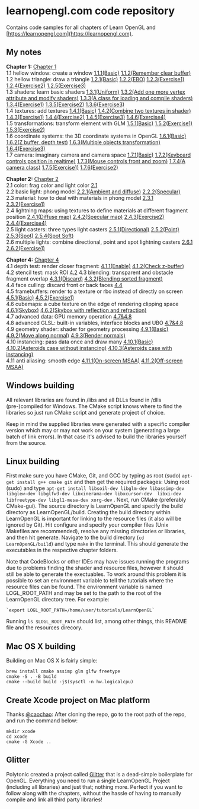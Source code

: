 # learnopengl.com code repository
Contains code samples for all chapters of Learn OpenGL and [https://learnopengl.com](https://learnopengl.com). 

## My notes
__Chapter 1:__ [Chapter 1](https://github.com/chenxy368/LearnOpenGL/tree/master/src/1.getting_started)  
1.1 hellow window: create a window [1.1.1(Basic)](https://github.com/chenxy368/LearnOpenGL/tree/master/src/1.getting_started/1.1.hello_window) [1.1.2(Remember clear buffer)](https://github.com/chenxy368/LearnOpenGL/tree/master/src/1.getting_started/1.2.hello_window_clear)  
1.2 hellow triangle: draw a triangle [1.2.1(Basic)](https://github.com/chenxy368/LearnOpenGL/tree/master/src/1.getting_started/2.1.hello_triangle) 
[1.2.2(EBO)](https://github.com/chenxy368/LearnOpenGL/tree/master/src/1.getting_started/2.2.hello_triangle_indexed) 
[1.2.3(Exercise1)](https://github.com/chenxy368/LearnOpenGL/tree/master/src/1.getting_started/2.3.hello_triangle_exercise1) 
[1.2.4(Exercise2)](https://github.com/chenxy368/LearnOpenGL/tree/master/src/1.getting_started/2.4.hello_triangle_exercise2)
[1.2.5(Exercise3)](https://github.com/chenxy368/LearnOpenGL/tree/master/src/1.getting_started/2.5.hello_triangle_exercise3)  
1.3 shaders: learn basic shaders [1.3.1(Uniform)](https://github.com/chenxy368/LearnOpenGL/tree/master/src/1.getting_started/3.1.shaders_uniform)
[1.3.2(Add one more vertex attribute and modify shaders)](https://github.com/chenxy368/LearnOpenGL/tree/master/src/1.getting_started/3.2.shaders_interpolation) 
[1.3.3(A class for loading and compile shaders)](https://github.com/chenxy368/LearnOpenGL/tree/master/src/1.getting_started/3.3.shaders_class) 
[1.3.4(Exercise1)](https://github.com/chenxy368/LearnOpenGL/tree/master/src/1.getting_started/3.4.shaders_exercise1)
[1.3.5(Exercise2)](https://github.com/chenxy368/LearnOpenGL/tree/master/src/1.getting_started/3.5.shaders_exercise2)
[1.3.6(Exercise3)](https://github.com/chenxy368/LearnOpenGL/tree/master/src/1.getting_started/3.6.shaders_exercise3)  
1.4 textures: add textures [1.4.1(Basic)](https://github.com/chenxy368/LearnOpenGL/tree/master/src/1.getting_started/4.1.textures) 
[1.4.2(Combine two textures in shader)](https://github.com/chenxy368/LearnOpenGL/tree/master/src/1.getting_started/4.2.textures_combined)
[1.4.3(Exercise1)](https://github.com/chenxy368/LearnOpenGL/tree/master/src/1.getting_started/4.3.textures_exercise1)
[1.4.4(Exercise2)](https://github.com/chenxy368/LearnOpenGL/tree/master/src/1.getting_started/4.4.textures_exercise2)
[1.4.5(Exercise3)](https://github.com/chenxy368/LearnOpenGL/tree/master/src/1.getting_started/4.5.textures_exercise3)
[1.4.6(Exercise4)](https://github.com/chenxy368/LearnOpenGL/tree/master/src/1.getting_started/4.6.textures_exercise4)  
1.5 transformations: transform element with GLM [1.5.1(Basic)](https://github.com/chenxy368/LearnOpenGL/tree/master/src/1.getting_started/5.1.transformations) 
[1.5.2(Exercise1)](https://github.com/chenxy368/LearnOpenGL/tree/master/src/1.getting_started/5.2.transformations_exercise1)
[1.5.3(Exercise2)](https://github.com/chenxy368/LearnOpenGL/tree/master/src/1.getting_started/5.2.transformations_exercise2)  
1.6 coordinate systems: the 3D coordinate systems in OpenGL [1.6.1(Basic)](https://github.com/chenxy368/LearnOpenGL/tree/master/src/1.getting_started/6.1.coordinate_systems) 
[1.6.2(Z buffer, depth test)](https://github.com/chenxy368/LearnOpenGL/tree/master/src/1.getting_started/6.2.coordinate_systems_depth) 
[1.6.3(Multiple objects transformation)](https://github.com/chenxy368/LearnOpenGL/tree/master/src/1.getting_started/6.3.coordinate_systems_multiple) 
[1.6.4(Exercise3)](https://github.com/chenxy368/LearnOpenGL/tree/master/src/1.getting_started/6.4.coordinate_systems_exercise3)  
1.7 camera: imaginary camera and camera space [1.7.1(Basic)](https://github.com/chenxy368/LearnOpenGL/tree/master/src/1.getting_started/7.1.camera_circle) 
[1.7.2(Keyboard controls position in realtime)](https://github.com/chenxy368/LearnOpenGL/tree/master/src/1.getting_started/7.2.camera_keyboard_dt) 
[1.7.3(Mouse controls front and zoom)](https://github.com/chenxy368/LearnOpenGL/tree/master/src/1.getting_started/7.3.camera_mouse_zoom) 
[1.7.4(A camera class)](https://github.com/chenxy368/LearnOpenGL/tree/master/src/1.getting_started/7.4.camera_class) 
[1.7.5(Exercise1)](https://github.com/chenxy368/LearnOpenGL/tree/master/src/1.getting_started/7.5.camera_exercise1) 
[1.7.6(Exercise2)](https://github.com/chenxy368/LearnOpenGL/tree/master/src/1.getting_started/7.6.camera_exercise2)

__Chapter 2:__ [Chapter 2](https://github.com/chenxy368/LearnOpenGLWithNotes/tree/master/src/2.lighting)  
2.1 color: frag color and light color [2.1](https://github.com/chenxy368/LearnOpenGLWithNotes/tree/master/src/2.lighting/1.colors)  
2.2 basic light: phong model [2.2.1(Ambient and diffuse)](https://github.com/chenxy368/LearnOpenGLWithNotes/tree/master/src/2.lighting/2.1.basic_lighting_diffuse) 
[2.2.2(Specular)](https://github.com/chenxy368/LearnOpenGLWithNotes/tree/master/src/2.lighting/2.2.basic_lighting_specular)  
2.3 material: how to deal with materials in phong model [2.3.1](https://github.com/chenxy368/LearnOpenGLWithNotes/tree/master/src/2.lighting/3.1.materials) 
[2.3.2(Exercise1)](https://github.com/chenxy368/LearnOpenGLWithNotes/tree/master/src/2.lighting/3.2.materials_exercise1)  
2.4 lightning maps: using textures to define materials at different fragment position 
[2.4.1(Diffuse map)](https://github.com/chenxy368/LearnOpenGLWithNotes/tree/master/src/2.lighting/4.1.lighting_maps_diffuse_map) 
[2.4.2(Specular map)](https://github.com/chenxy368/LearnOpenGLWithNotes/tree/master/src/2.lighting/4.2.lighting_maps_specular_map) 
[2.4.3(Exercise2)](https://github.com/chenxy368/LearnOpenGLWithNotes/tree/master/src/2.lighting/4.3.lighting_maps_exercise2)
[2.4.4(Exercise4)](https://github.com/chenxy368/LearnOpenGLWithNotes/tree/master/src/2.lighting/4.4.lighting_maps_exercise4)  
2.5 light casters: three types light casters 
[2.5.1(Directional)](https://github.com/chenxy368/LearnOpenGLWithNotes/tree/master/src/2.lighting/5.1.light_casters_directional) 
[2.5.2(Point)](https://github.com/chenxy368/LearnOpenGLWithNotes/tree/master/src/2.lighting/5.2.light_casters_point)
[2.5.3(Spot)](https://github.com/chenxy368/LearnOpenGLWithNotes/tree/master/src/2.lighting/5.3.light_casters_spot)
[2.5.4(Spot Soft)](https://github.com/chenxy368/LearnOpenGLWithNotes/tree/master/src/2.lighting/5.4.light_casters_spot_soft)  
2.6 multiple lights: combine directional, point and spot lightning casters 
[2.6.1](https://github.com/chenxy368/LearnOpenGLWithNotes/tree/master/src/2.lighting/6.multiple_lights)
[2.6.2(Exercise1)](https://github.com/chenxy368/LearnOpenGLWithNotes/tree/master/src/2.lighting/6.multiple_lights_exercise1)

__Chapter 4:__ [Chapter 4](https://github.com/chenxy368/LearnOpenGLWithNotes/tree/master/src/4.advanced_opengl)  
4.1 depth test: render closer fragment: [4.1.1(Enable)](https://github.com/chenxy368/LearnOpenGLWithNotes/tree/master/src/4.advanced_opengl/1.1.depth_testing)
[4.1.2(Check z-buffer)](https://github.com/chenxy368/LearnOpenGLWithNotes/tree/master/src/4.advanced_opengl/1.2.depth_testing_view)
4.2 stencil test: mask ROI [4.2](https://github.com/chenxy368/LearnOpenGLWithNotes/tree/master/src/4.advanced_opengl/2.stencil_testing)
4.3 blending: transparent and obstacle fragment overlap 
[4.3.1(Discard)](https://github.com/chenxy368/LearnOpenGLWithNotes/tree/master/src/4.advanced_opengl/3.1.blending_discard) 
[4.3.2(Blending sorted fragment)](https://github.com/chenxy368/LearnOpenGLWithNotes/tree/master/src/4.advanced_opengl/3.2.blending_sort)  
4.4 face culling: discard front or back faces [4.4](https://github.com/chenxy368/LearnOpenGLWithNotes/tree/master/src/4.advanced_opengl/4.face_culling_exercise1)  
4.5 framebuffers: render to a texture or rbo instead of directly on screen 
[4.5.1(Basic)](https://github.com/chenxy368/LearnOpenGLWithNotes/tree/master/src/4.advanced_opengl/5.1.framebuffers) 
[4.5.2(Exercise1)](https://github.com/chenxy368/LearnOpenGLWithNotes/tree/master/src/4.advanced_opengl/5.2.framebuffers_exercise1)  
4.6 cubemaps: a cube texture on the edge of rendering clipping space 
[4.6.1(Skybox)](https://github.com/chenxy368/LearnOpenGLWithNotes/tree/master/src/4.advanced_opengl/6.1.cubemaps_skybox)
[4.6.2(Skybox with reflection and refraction)](https://github.com/chenxy368/LearnOpenGLWithNotes/tree/master/src/4.advanced_opengl/6.2.cubemaps_environment_mapping)  
4.7 advanced data: GPU memory operation [4.7&4.8](https://github.com/chenxy368/LearnOpenGLWithNotes/tree/master/src/4.advanced_opengl/8.advanced_glsl_ubo)  
4.8 advanced GLSL: built-in variables, interface blocks and UBO 
[4.7&4.8](https://github.com/chenxy368/LearnOpenGLWithNotes/tree/master/src/4.advanced_opengl/8.advanced_glsl_ubo)  
4.9 geometry shader: shader for geometry processing 
[4.9.1(Basic)](https://github.com/chenxy368/LearnOpenGLWithNotes/tree/master/src/4.advanced_opengl/9.1.geometry_shader_houses) 
[4.9.2(Move along normal)](https://github.com/chenxy368/LearnOpenGLWithNotes/tree/master/src/4.advanced_opengl/9.2.geometry_shader_exploding) 
[4.9.3(Render normals)](https://github.com/chenxy368/LearnOpenGLWithNotes/tree/master/src/4.advanced_opengl/9.3.geometry_shader_normals)  
4.10 instancing: pass data once and draw many 
[4.10.1(Basic)](https://github.com/chenxy368/LearnOpenGLWithNotes/tree/master/src/4.advanced_opengl/10.1.instancing_quads) 
[4.10.2(Asteroids case without instancing)](https://github.com/chenxy368/LearnOpenGLWithNotes/tree/master/src/4.advanced_opengl/10.2.asteroids) 
[4.10.3(Asteroids case with instancing)](https://github.com/chenxy368/LearnOpenGLWithNotes/tree/master/src/4.advanced_opengl/10.3.asteroids_instanced)  
4.11 anti aliasing: smooth edge [4.11.1(On-screen MSAA)](https://github.com/chenxy368/LearnOpenGLWithNotes/tree/master/src/4.advanced_opengl/11.1.anti_aliasing_msaa) 
[4.11.2(Off-screen MSAA)](https://github.com/chenxy368/LearnOpenGLWithNotes/tree/master/src/4.advanced_opengl/11.2.anti_aliasing_offscreen)


## Windows building
All relevant libraries are found in /libs and all DLLs found in /dlls (pre-)compiled for Windows. 
The CMake script knows where to find the libraries so just run CMake script and generate project of choice.

Keep in mind the supplied libraries were generated with a specific compiler version which may or may not work on your system (generating a large batch of link errors). In that case it's advised to build the libraries yourself from the source.

## Linux building
First make sure you have CMake, Git, and GCC by typing as root (sudo) `apt-get install g++ cmake git` and then get the required packages:
Using root (sudo) and type `apt-get install libsoil-dev libglm-dev libassimp-dev libglew-dev libglfw3-dev libxinerama-dev libxcursor-dev  libxi-dev libfreetype-dev libgl1-mesa-dev xorg-dev` .
Next, run CMake (preferably CMake-gui). The source directory is LearnOpenGL and specify the build directory as LearnOpenGL/build. Creating the build directory within LearnOpenGL is important for linking to the resource files (it also will be ignored by Git). Hit configure and specify your compiler files (Unix Makefiles are recommended), resolve any missing directories or libraries, and then hit generate. Navigate to the build directory (`cd LearnOpenGL/build`) and type `make` in the terminal. This should generate the executables in the respective chapter folders.

Note that CodeBlocks or other IDEs may have issues running the programs due to problems finding the shader and resource files, however it should still be able to generate the exectuables. To work around this problem it is possible to set an environment variable to tell the tutorials where the resource files can be found. The environment variable is named LOGL_ROOT_PATH and may be set to the path to the root of the LearnOpenGL directory tree. For example:

    `export LOGL_ROOT_PATH=/home/user/tutorials/LearnOpenGL`

Running `ls $LOGL_ROOT_PATH` should list, among other things, this README file and the resources direcory.

## Mac OS X building
Building on Mac OS X is fairly simple:
```
brew install cmake assimp glm glfw freetype
cmake -S . -B build
cmake --build build -j$(sysctl -n hw.logicalcpu)
```
## Create Xcode project on Mac platform
Thanks [@caochao](https://github.com/caochao):
After cloning the repo, go to the root path of the repo, and run the command below:
```
mkdir xcode
cd xcode
cmake -G Xcode ..
```

## Glitter
Polytonic created a project called [Glitter](https://github.com/Polytonic/Glitter) that is a dead-simple boilerplate for OpenGL. 
Everything you need to run a single LearnOpenGL Project (including all libraries) and just that; nothing more. 
Perfect if you want to follow along with the chapters, without the hassle of having to manually compile and link all third party libraries!
